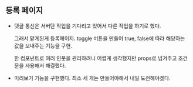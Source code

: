 ## 등록 페이지

+ 댓글 통신은 서버단 작업을 기다리고 있어서 다른 작업을 하기로 했다.
  
  그래서 맡게된게 등록페이지. toggle 버튼을 만들어 true, false에 따라 해당하는 값을 보내주는 기능을 구현.

  한 컴포넌트로 여러 인풋을 관리하려니 어렵게 생각했지만 props로 넘겨주고 조건문을 사용해서 해결했다.

+ 미리보기 기능을 구현했다. 최소 세 개는 만들어야해서 내일 도전해야겠다.

